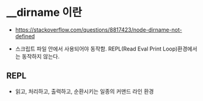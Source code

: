# __dirname 이란
- https://stackoverflow.com/questions/8817423/node-dirname-not-defined

- 스크립트 파일 안에서 사용되어야 동작함. REPL(Read Eval Print Loop)환경에서는 동작하지 않는다. 

## REPL
- 읽고, 처리하고, 출력하고, 순환시키는 일종의 커맨드 라인 환경
